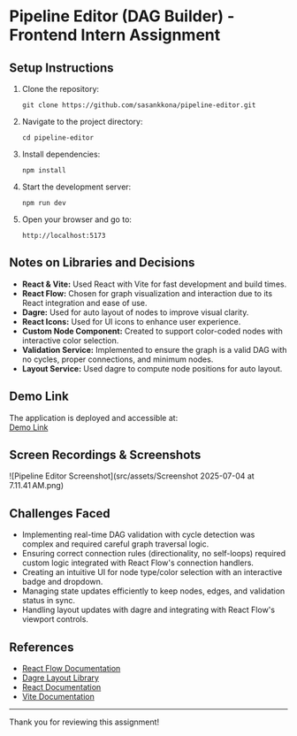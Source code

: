 # Pipeline Editor (DAG Builder) - Frontend Intern Assignment

## Setup Instructions

1. Clone the repository:
   ```
   git clone https://github.com/sasankkona/pipeline-editor.git
   ```
2. Navigate to the project directory:
   ```
   cd pipeline-editor
   ```
3. Install dependencies:
   ```
   npm install
   ```
4. Start the development server:
   ```
   npm run dev
   ```
5. Open your browser and go to:
   ```
   http://localhost:5173
   ```

## Notes on Libraries and Decisions

- **React & Vite:** Used React with Vite for fast development and build times.
- **React Flow:** Chosen for graph visualization and interaction due to its React integration and ease of use.
- **Dagre:** Used for auto layout of nodes to improve visual clarity.
- **React Icons:** Used for UI icons to enhance user experience.
- **Custom Node Component:** Created to support color-coded nodes with interactive color selection.
- **Validation Service:** Implemented to ensure the graph is a valid DAG with no cycles, proper connections, and minimum nodes.
- **Layout Service:** Used dagre to compute node positions for auto layout.

## Demo Link

The application is deployed and accessible at:  
[Demo Link]()  


## Screen Recordings & Screenshots

![Pipeline Editor Screenshot](src/assets/Screenshot 2025-07-04 at 7.11.41 AM.png)

## Challenges Faced

- Implementing real-time DAG validation with cycle detection was complex and required careful graph traversal logic.
- Ensuring correct connection rules (directionality, no self-loops) required custom logic integrated with React Flow's connection handlers.
- Creating an intuitive UI for node type/color selection with an interactive badge and dropdown.
- Managing state updates efficiently to keep nodes, edges, and validation status in sync.
- Handling layout updates with dagre and integrating with React Flow's viewport controls.

## References

- [React Flow Documentation](https://reactflow.dev/)
- [Dagre Layout Library](https://github.com/dagrejs/dagre)
- [React Documentation](https://reactjs.org/)
- [Vite Documentation](https://vitejs.dev/)

---

Thank you for reviewing this assignment!
